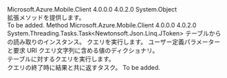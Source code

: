 <Type Name="MobileServiceTableExtensions" FullName="Microsoft.WindowsAzure.MobileServices.MobileServiceTableExtensions">
  <TypeSignature Language="C#" Value="public static class MobileServiceTableExtensions" />
  <TypeSignature Language="ILAsm" Value=".class public auto ansi abstract sealed beforefieldinit MobileServiceTableExtensions extends System.Object" />
  <TypeSignature Language="DocId" Value="T:Microsoft.WindowsAzure.MobileServices.MobileServiceTableExtensions" />
  <TypeSignature Language="VB.NET" Value="Public Module MobileServiceTableExtensions" />
  <TypeSignature Language="F#" Value="type MobileServiceTableExtensions = class" />
  <AssemblyInfo>
    <AssemblyName>Microsoft.Azure.Mobile.Client</AssemblyName>
    <AssemblyVersion>4.0.0.0</AssemblyVersion>
    <AssemblyVersion>4.0.2.0</AssemblyVersion>
  </AssemblyInfo>
  <Base>
    <BaseTypeName>System.Object</BaseTypeName>
  </Base>
  <Interfaces />
  <Docs>
    <summary>
            拡張メソッドを提供します。<see cref="T:Microsoft.WindowsAzure.MobileServices.IMobileServiceTable" /></summary>
    <remarks>To be added.</remarks>
  </Docs>
  <Members>
    <Member MemberName="ReadAsync">
      <MemberSignature Language="C#" Value="public static System.Threading.Tasks.Task&lt;Newtonsoft.Json.Linq.JToken&gt; ReadAsync (this Microsoft.WindowsAzure.MobileServices.IMobileServiceTable table, string query, System.Collections.Generic.IDictionary&lt;string,string&gt; parameters);" />
      <MemberSignature Language="ILAsm" Value=".method public static hidebysig class System.Threading.Tasks.Task`1&lt;class Newtonsoft.Json.Linq.JToken&gt; ReadAsync(class Microsoft.WindowsAzure.MobileServices.IMobileServiceTable table, string query, class System.Collections.Generic.IDictionary`2&lt;string, string&gt; parameters) cil managed" />
      <MemberSignature Language="DocId" Value="M:Microsoft.WindowsAzure.MobileServices.MobileServiceTableExtensions.ReadAsync(Microsoft.WindowsAzure.MobileServices.IMobileServiceTable,System.String,System.Collections.Generic.IDictionary{System.String,System.String})" />
      <MemberSignature Language="VB.NET" Value="&lt;Extension()&gt;&#xA;Public Function ReadAsync (table As IMobileServiceTable, query As String, parameters As IDictionary(Of String, String)) As Task(Of JToken)" />
      <MemberSignature Language="F#" Value="static member ReadAsync : Microsoft.WindowsAzure.MobileServices.IMobileServiceTable * string * System.Collections.Generic.IDictionary&lt;string, string&gt; -&gt; System.Threading.Tasks.Task&lt;Newtonsoft.Json.Linq.JToken&gt;" Usage="Microsoft.WindowsAzure.MobileServices.MobileServiceTableExtensions.ReadAsync (table, query, parameters)" />
      <MemberType>Method</MemberType>
      <AssemblyInfo>
        <AssemblyName>Microsoft.Azure.Mobile.Client</AssemblyName>
        <AssemblyVersion>4.0.0.0</AssemblyVersion>
        <AssemblyVersion>4.0.2.0</AssemblyVersion>
      </AssemblyInfo>
      <ReturnValue>
        <ReturnType>System.Threading.Tasks.Task&lt;Newtonsoft.Json.Linq.JToken&gt;</ReturnType>
      </ReturnValue>
      <Parameters>
        <Parameter Name="table" Type="Microsoft.WindowsAzure.MobileServices.IMobileServiceTable" RefType="this" />
        <Parameter Name="query" Type="System.String" />
        <Parameter Name="parameters" Type="System.Collections.Generic.IDictionary&lt;System.String,System.String&gt;" />
      </Parameters>
      <Docs>
        <param name="table">
            テーブルからの読み取りのインスタンス。
            </param>
        <param name="query">
            クエリを実行します。
            </param>
        <param name="parameters">
            ユーザー定義パラメーターと要求 URI クエリ文字列に含める値のディクショナリ。
            </param>
        <summary>
            テーブルに対するクエリを実行します。
            </summary>
        <returns>
            クエリの終了時に結果と共に返すタスク。
            </returns>
        <remarks>To be added.</remarks>
      </Docs>
    </Member>
  </Members>
</Type>